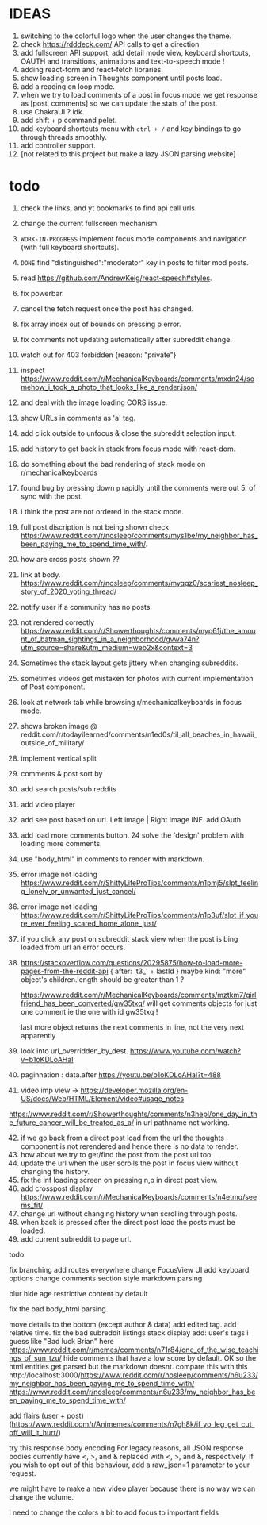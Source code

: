 # IDEAS

1. switching to the colorful logo when the user changes the theme.
2. check https://rdddeck.com/ API calls to get a direction
3. add fullscreen API support, add detail mode view, keyboard shortcuts, OAUTH and transitions, animations and text-to-speech mode !
4. adding react-form and react-fetch libraries.
5. show loading screen in Thoughts component until posts load.
6. add a reading on loop mode.
7. when we try to load comments of a post in focus mode we get response as [post, comments] so we can update the stats of the post.
8. use ChakraUI ? idk.
9. add shift + p command pelet.
10. add keyboard shortcuts menu with `ctrl + /` and key bindings to go through threads smoothly.
11. add controller support.
12. [not related to this project but make a lazy JSON parsing website]

# todo

1. check the links, and yt bookmarks to find api call urls.
2. change the current fullscreen mechanism.
3. `WORK-IN-PROGRESS` implement focus mode components and navigation (with full keyboard shortcuts).
4. `DONE` find "distinguished":"moderator" key in posts to filter mod posts.
5. read https://github.com/AndrewKeig/react-speech#styles.
6. fix powerbar.
7. cancel the fetch request once the post has changed.
8. fix array index out of bounds on pressing p error.
9. fix comments not updating automatically after subreddit change.
10. watch out for 403 forbidden {reason: "private"}
11. inspect https://www.reddit.com/r/MechanicalKeyboards/comments/mxdn24/somehow_i_took_a_photo_that_looks_like_a_render.json/
12. and deal with the image loading CORS issue.
13. show URLs in comments as 'a' tag.
14. add click outside to unfocus & close the subreddit selection input.
15. add history to get back in stack from focus mode with react-dom.
16. do something about the bad rendering of stack mode on r/mechanicalkeyboards
17. found bug by pressing down `p` rapidly until the comments were out 5. of sync with the post.
18. i think the post are not ordered in the stack mode.
19. full post discription is not being shown check https://www.reddit.com/r/nosleep/comments/mys1be/my_neighbor_has_been_paying_me_to_spend_time_with/.
20. how are cross posts shown ??
21. link at body. https://www.reddit.com/r/nosleep/comments/myqgz0/scariest_nosleep_story_of_2020_voting_thread/
22. notify user if a community has no posts.
23. not rendered correctly https://www.reddit.com/r/Showerthoughts/comments/myp61j/the_amount_of_batman_sightings_in_a_neighborhood/gvwa74n?utm_source=share&utm_medium=web2x&context=3
24. Sometimes the stack layout gets jittery when changing subreddits.
25. sometimes videos get mistaken for photos with current implementation of Post component.
26. look at network tab while browsing r/mechanicalkeyboards in focus mode.
27. shows broken image @ reddit.com/r/todayilearned/comments/n1ed0s/til_all_beaches_in_hawaii_outside_of_military/

28. implement vertical split
29. comments & post sort by
30. add search posts/sub reddits
31. add video player
32. add see post based on url.
    Left image | Right Image
    INF. add OAuth

33. add load more comments button.
    24 solve the 'design' problem with loading more comments.
34. use "body_html" in comments to render with markdown.
35. error image not loading https://www.reddit.com/r/ShittyLifeProTips/comments/n1pmj5/slpt_feeling_lonely_or_unwanted_just_cancel/
36. error image not loading https://www.reddit.com/r/ShittyLifeProTips/comments/n1p3uf/slpt_if_youre_ever_feeling_scared_home_alone_just/
37. if you click any post on subreddit stack view when the post is bing loaded from url an error occurs.
38. https://stackoverflow.com/questions/20295875/how-to-load-more-pages-from-the-reddit-api
    {
    after: 't3\_' + lastId
    }
    maybe kind: "more" object's children.length should be greater than 1 ?

    https://www.reddit.com/r/MechanicalKeyboards/comments/mztkm7/girlfriend_has_been_converted/gw35txq/
    will get comments objects for just one comment ie the one with id gw35txq !

    last more object returns the next comments in line, not the very next apparently

39. look into url_overridden_by_dest. https://www.youtube.com/watch?v=b1oKDLoAHaI
40. paginnation : data.after https://youtu.be/b1oKDLoAHaI?t=488
41. video imp view -> https://developer.mozilla.org/en-US/docs/Web/HTML/Element/video#usage_notes

https://www.reddit.com/r/Showerthoughts/comments/n3hepl/one_day_in_the_future_cancer_will_be_treated_as_a/ in url pathname not working.

42. if we go back from a direct post load from the url the thoughts component is not rerendered and hence
    there is no data to render.
43. how about we try to get/find the post from the post url too.
44. update the url when the user scrolls the post in focus view without changing the history.
45. fix the inf loading screen on pressing n,p in direct post view.
46. add crosspost display https://www.reddit.com/r/MechanicalKeyboards/comments/n4etmq/seems_fit/
47. change url without changing history when scrolling through posts.
48. when back is pressed after the direct post load the posts must be loaded.
49. add current subreddit to page url.

todo:

fix branching
add routes everywhere
change FocusView UI
add keyboard options
change comments section style
markdown parsing

blur hide age restrictive content by default

fix the bad body_html parsing.

move details to the bottom (except author & data)
add edited tag.
add relative time.
fix the bad subreddit listings stack display
add:
user's tags i guess like "Bad luck Brian" here
https://www.reddit.com/r/memes/comments/n71r84/one_of_the_wise_teachings_of_sun_tzu/
hide comments that have a low score by default.
OK so the html entities get parsed but the markdown doesnt.
compare this with this
http://localhost:3000/https://www.reddit.com/r/nosleep/comments/n6u233/my_neighbor_has_been_paying_me_to_spend_time_with/
https://www.reddit.com/r/nosleep/comments/n6u233/my_neighbor_has_been_paying_me_to_spend_time_with/

add flairs (user + post) (https://www.reddit.com/r/Animemes/comments/n7gh8k/if_yo_leg_get_cut_off_will_it_hurt/)

try this
response body encoding
For legacy reasons, all JSON response bodies currently have <, >, and & replaced with &lt;, &gt;, and &amp;, respectively. If you wish to opt out of this behaviour, add a raw_json=1 parameter to your request.

we might have to make a new video player because there is no way we can change the volume.

i need to change the colors a bit to add focus to important fields
